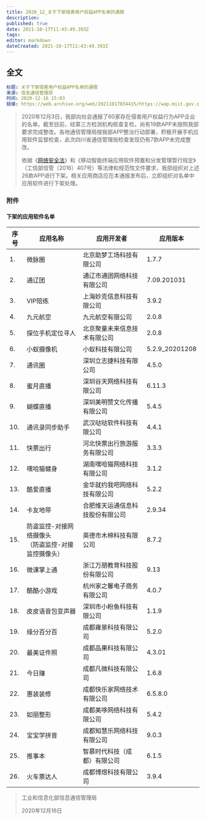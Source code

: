 ```yaml
---
title: 2020_12_关于下架侵害用户权益APP名单的通报
description: 
published: true
date: 2021-10-17T11:43:49.393Z
tags:
editor: markdown
dateCreated: 2021-10-17T11:43:49.393Z
---
```


## 全文

```YAML
标题: 关于下架侵害用户权益APP名单的通报
来源: 信息通信管理局
时间: 2020-12-16 15:03
链接: https://web.archive.org/web/20211017034415/https://wap.miit.gov.cn/gyhxxhb/jgsj/xxtxglj/APPqhyhqyzxzzxd/tzgg/art/2020/art_bb0fb3dbdd9e47b1888850dae9c59df1.html
```

> 2020年12月3日，我部向社会通报了60家存在侵害用户权益行为APP企业的名单。截至目前，经第三方检测机构核查复检，尚有19款APP未按照我部要求完成整改。各地通信管理局按我部APP整治行动部署，积极开展手机应用软件监督检查，此次四川省通信管理局检查发现仍有7款APP未完成整改。
>
> 依据《[网络安全法](/rule/中华人民共和国网络安全法.md)》和《移动智能终端应用软件预置和分发管理暂行规定》（工信部信管〔2016〕407号）等法律和规范性文件要求，我部组织对上述26款APP进行下架。相关应用商店应在本通报发布后，立即组织对名单中应用软件进行下架处理。

### 附件

#### 下架的应用软件名单

| 序号 | 应用名称                                               | 应用开发者                       | 应用版本       |
| ---- | ------------------------------------------------------ | -------------------------------- | -------------- |
| 1.   | 微脉圈                                                 | 北京助梦工场科技有限公司         | 1.7.7          |
| 2.   | 通辽团                                                 | 通辽市通团网络科技有限公司       | 7.09.201031    |
| 3.   | VIP陪练                                                | 上海妙克信息科技有限公司         | 3.9.2          |
| 4.   | 九元航空                                               | 九元航空有限公司                 | 2.0.8          |
| 5.   | 探位手机定位寻人                                       | 北京聚量未来信息技术有限公司     | 2.0.8          |
| 6.   | 小蚁摄像机                                             | 小蚁科技有限公司                 | 5.2.9_20201208 |
| 7.   | 通讯圈                                                 | 深圳立志捷科技有限公司           | 4.5.0          |
| 8.   | 蜜月直播                                               | 深圳谷天网络科技有限公司         | 6.11.3         |
| 9.   | 蝴蝶直播                                               | 深圳美明赞文化传播有限公司       | 5.4.5          |
| 10.  | 通讯录同步助手                                         | 武汉哒哒软件科技有限公司         | 4.4.1          |
| 11.  | 快票出行                                               | 河北快票出行旅游服务有限公司     | 3.3.3          |
| 12.  | 嘿哈猫健身                                             | 湖南嘿哈猫网络科技有限公司       | 3.1.2          |
| 13.  | 酷爱直播                                               | 金华就约我吧网络科技有限公司     | 5.2.2          |
| 14.  | 卡友地带                                               | 合肥维天运通信息科技股份有限公司 | 2.9.34         |
| 15.  | 防盗监控-对接网络摄像头<br>（防盗监控-对接监控摄像头） | 英德市木棉科技有限公司           | 8.7.2          |
| 16.  | 微课掌上通                                             | 浙江万朋教育科技股份有限公司     | 9.13           |
| 17.  | 酷酷小游戏                                             | 杭州家之馨电子商务有限公司       | 4.0.7          |
| 18.  | 皮皮语音包变声器                                       | 深圳市小粉鱼科技有限公司         | 1.1.9          |
| 19.  | 缘分百分百                                             | 成都雍景科技有限公司             | 5.2.0          |
| 20.  | 最美证件照                                             | 成都品果科技有限公司             | 4.3.01         |
| 21.  | 今日赚                                                 | 成都凡微科技有限公司             | 1.6.8          |
| 22.  | 惠装装修                                               | 成都快乐家网络技术有限公司       | 6.5.8.0        |
| 23.  | 如丽整形                                               | 成都美哆网络科技有限公司         | 5.4.2          |
| 24.  | 宝宝学拼音                                             | 成都知慧乐网络科技有限公司       | 9.0.3          |
| 25.  | 推事本                                                 | 智慕时代科技（成都）有限公司     | 6.1.5          |
| 26.  | 火车票达人                                             | 成都博煜科技有限公司             | 3.9.4          |

> 工业和信息化部信息通信管理局
>
> 2020年12月16日
